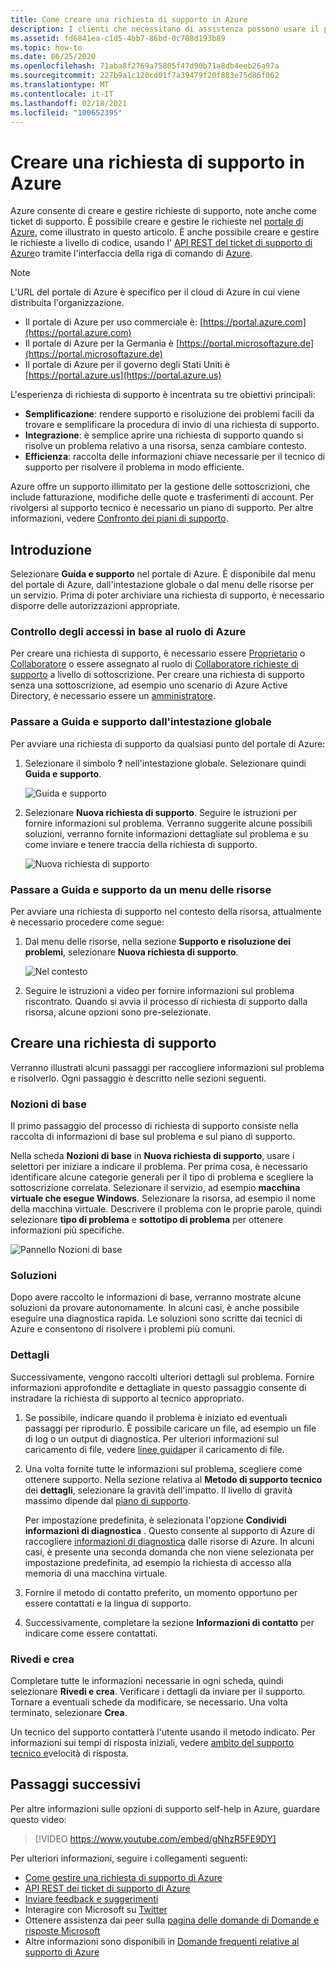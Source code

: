 ```yaml
---
title: Come creare una richiesta di supporto in Azure
description: I clienti che necessitano di assistenza possono usare il portale di Azure per trovare soluzioni self-service e per creare e gestire richieste di supporto.
ms.assetid: fd6841ea-c1d5-4bb7-86bd-0c708d193b89
ms.topic: how-to
ms.date: 06/25/2020
ms.openlocfilehash: 71aba8f2769a75805f47d90b71a8db4eeb26a97a
ms.sourcegitcommit: 227b9a1c120cd01f7a39479f20f883e75d86f062
ms.translationtype: MT
ms.contentlocale: it-IT
ms.lasthandoff: 02/18/2021
ms.locfileid: "100652395"
---
```

# <a name="create-an-azure-support-request"></a>Creare una richiesta di supporto in Azure

Azure consente di creare e gestire richieste di supporto, note anche come ticket di supporto. È possibile creare e gestire le richieste nel [portale di Azure](https://portal.azure.com), come illustrato in questo articolo. È anche possibile creare e gestire le richieste a livello di codice, usando l' [API REST del ticket di supporto di Azure](/rest/api/support)o tramite l'interfaccia della riga di comando di [Azure](/cli/azure/azure-cli-support-request).

> [!NOTE]
> L'URL del portale di Azure è specifico per il cloud di Azure in cui viene distribuita l'organizzazione.
>
>* Il portale di Azure per uso commerciale è: [https://portal.azure.com](https://portal.azure.com)
>* Il portale di Azure per la Germania è [https://portal.microsoftazure.de](https://portal.microsoftazure.de)
>* Il portale di Azure per il governo degli Stati Uniti è [https://portal.azure.us](https://portal.azure.us)

L'esperienza di richiesta di supporto è incentrata su tre obiettivi principali:

* **Semplificazione**: rendere supporto e risoluzione dei problemi facili da trovare e semplificare la procedura di invio di una richiesta di supporto.
* **Integrazione**: è semplice aprire una richiesta di supporto quando si risolve un problema relativo a una risorsa, senza cambiare contesto.
* **Efficienza**: raccolta delle informazioni chiave necessarie per il tecnico di supporto per risolvere il problema in modo efficiente.

Azure offre un supporto illimitato per la gestione delle sottoscrizioni, che include fatturazione, modifiche delle quote e trasferimenti di account. Per rivolgersi al supporto tecnico è necessario un piano di supporto. Per altre informazioni, vedere [Confronto dei piani di supporto](https://azure.microsoft.com/support/plans).

## <a name="getting-started"></a>Introduzione

Selezionare **Guida e supporto** nel portale di Azure. È disponibile dal menu del portale di Azure, dall'intestazione globale o dal menu delle risorse per un servizio. Prima di poter archiviare una richiesta di supporto, è necessario disporre delle autorizzazioni appropriate.

### <a name="azure-role-based-access-control"></a>Controllo degli accessi in base al ruolo di Azure

Per creare una richiesta di supporto, è necessario essere [Proprietario](../../role-based-access-control/built-in-roles.md#owner) o [Collaboratore](../../role-based-access-control/built-in-roles.md#contributor) o essere assegnato al ruolo di [Collaboratore richieste di supporto](../../role-based-access-control/built-in-roles.md#support-request-contributor) a livello di sottoscrizione. Per creare una richiesta di supporto senza una sottoscrizione, ad esempio uno scenario di Azure Active Directory, è necessario essere un [amministratore](../../active-directory/roles/permissions-reference.md).

### <a name="go-to-help--support-from-the-global-header"></a>Passare a Guida e supporto dall'intestazione globale

Per avviare una richiesta di supporto da qualsiasi punto del portale di Azure:

1. Selezionare il simbolo **?** nell'intestazione globale. Selezionare quindi **Guida e supporto**.

   ![Guida e supporto](./media/how-to-create-azure-support-request/helpandsupportnewlower.png)

1. Selezionare **Nuova richiesta di supporto**. Seguire le istruzioni per fornire informazioni sul problema. Verranno suggerite alcune possibili soluzioni, verranno fornite informazioni dettagliate sul problema e su come inviare e tenere traccia della richiesta di supporto.

   ![Nuova richiesta di supporto](./media/how-to-create-azure-support-request/newsupportrequest2lower.png)

### <a name="go-to-help--support-from-a-resource-menu"></a>Passare a Guida e supporto da un menu delle risorse

Per avviare una richiesta di supporto nel contesto della risorsa, attualmente è necessario procedere come segue:

1. Dal menu delle risorse, nella sezione **Supporto e risoluzione dei problemi**, selezionare **Nuova richiesta di supporto**.

   ![Nel contesto](./media/how-to-create-azure-support-request/incontext2lower.png)

1. Seguire le istruzioni a video per fornire informazioni sul problema riscontrato. Quando si avvia il processo di richiesta di supporto dalla risorsa, alcune opzioni sono pre-selezionate.

## <a name="create-a-support-request"></a>Creare una richiesta di supporto

Verranno illustrati alcuni passaggi per raccogliere informazioni sul problema e risolverlo. Ogni passaggio è descritto nelle sezioni seguenti.

### <a name="basics"></a>Nozioni di base

Il primo passaggio del processo di richiesta di supporto consiste nella raccolta di informazioni di base sul problema e sul piano di supporto.

Nella scheda **Nozioni di base** in **Nuova richiesta di supporto**, usare i selettori per iniziare a indicare il problema. Per prima cosa, è necessario identificare alcune categorie generali per il tipo di problema e scegliere la sottoscrizione correlata. Selezionare il servizio, ad esempio **macchina virtuale che esegue Windows**. Selezionare la risorsa, ad esempio il nome della macchina virtuale. Descrivere il problema con le proprie parole, quindi selezionare **tipo di problema** e **sottotipo di problema** per ottenere informazioni più specifiche.

![Pannello Nozioni di base](./media/how-to-create-azure-support-request/basics2lower.png)

### <a name="solutions"></a>Soluzioni

Dopo avere raccolto le informazioni di base, verranno mostrate alcune soluzioni da provare autonomamente. In alcuni casi, è anche possibile eseguire una diagnostica rapida. Le soluzioni sono scritte dai tecnici di Azure e consentono di risolvere i problemi più comuni.

### <a name="details"></a>Dettagli

Successivamente, vengono raccolti ulteriori dettagli sul problema. Fornire informazioni approfondite e dettagliate in questo passaggio consente di instradare la richiesta di supporto al tecnico appropriato.

1. Se possibile, indicare quando il problema è iniziato ed eventuali passaggi per riprodurlo. È possibile caricare un file, ad esempio un file di log o un output di diagnostica. Per ulteriori informazioni sul caricamento di file, vedere [linee guida](how-to-manage-azure-support-request.md#file-upload-guidelines)per il caricamento di file.

1. Una volta fornite tutte le informazioni sul problema, scegliere come ottenere supporto. Nella sezione relativa al **Metodo di supporto tecnico** dei **dettagli**, selezionare la gravità dell'impatto. Il livello di gravità massimo dipende dal [piano di supporto](https://azure.microsoft.com/support/plans).

    Per impostazione predefinita, è selezionata l'opzione **Condividi informazioni di diagnostica** . Questo consente al supporto di Azure di raccogliere [informazioni di diagnostica](https://azure.microsoft.com/support/legal/support-diagnostic-information-collection/) dalle risorse di Azure. In alcuni casi, è presente una seconda domanda che non viene selezionata per impostazione predefinita, ad esempio la richiesta di accesso alla memoria di una macchina virtuale.

1. Fornire il metodo di contatto preferito, un momento opportuno per essere contattati e la lingua di supporto.

1. Successivamente, completare la sezione **Informazioni di contatto** per indicare come essere contattati.

### <a name="review--create"></a>Rivedi e crea

Completare tutte le informazioni necessarie in ogni scheda, quindi selezionare **Rivedi e crea**. Verificare i dettagli da inviare per il supporto. Tornare a eventuali schede da modificare, se necessario. Una volta terminato, selezionare **Crea**.

Un tecnico del supporto contatterà l'utente usando il metodo indicato. Per informazioni sui tempi di risposta iniziali, vedere [ambito del supporto tecnico e](https://azure.microsoft.com/support/plans/response/)velocità di risposta.


## <a name="next-steps"></a>Passaggi successivi

Per altre informazioni sulle opzioni di supporto self-help in Azure, guardare questo video:

> [!VIDEO https://www.youtube.com/embed/gNhzR5FE9DY]

Per ulteriori informazioni, seguire i collegamenti seguenti:

* [Come gestire una richiesta di supporto di Azure](how-to-manage-azure-support-request.md)
* [API REST dei ticket di supporto di Azure](/rest/api/support)
* [Inviare feedback e suggerimenti](https://feedback.azure.com/forums/266794-support-feedback)
* Interagire con Microsoft su [Twitter](https://twitter.com/azuresupport)
* Ottenere assistenza dai peer sulla [pagina delle domande di Domande e risposte Microsoft](/answers/products/azure)
* Altre informazioni sono disponibili in [Domande frequenti relative al supporto di Azure](https://azure.microsoft.com/support/faq)
